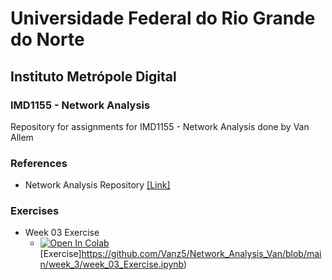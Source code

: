 
# Universidade Federal do Rio Grande do Norte
## Instituto Metrópole Digital

### IMD1155 - Network Analysis

 Repository for assignments for IMD1155 - Network Analysis done by Van Allem

### References

- Network Analysis Repository [[Link]](https://github.com/ivanovitchm/network_analysis_2021)

### Exercises

- Week 03 Exercise 
  - [![Open In Colab](https://colab.research.google.com/assets/colab-badge.svg)](https://github.com/Vanz5/Network_Analysis_Van/blob/main/week_3/week_03_Exercise.ipynb) [Exercise]https://github.com/Vanz5/Network_Analysis_Van/blob/main/week_3/week_03_Exercise.ipynb)